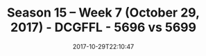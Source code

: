---
title: Season 15 – Week 7 (October 29, 2017) - DCGFFL - 5696 vs 5699
teams_score:
- team: 5696
  score: 30
- team: 5699
  score: 26
mvp: Greg Carter, Marcus Boyce
game-ball: Sam Smallwood, Jerry DeHanis
sportsperson: Mike Osorio, Paul Pham
season: 15
week: 7
date: '2017-10-29T22:10:47'
pageid: season-15-week-7-october-29-2017-5696-vs-5699
---